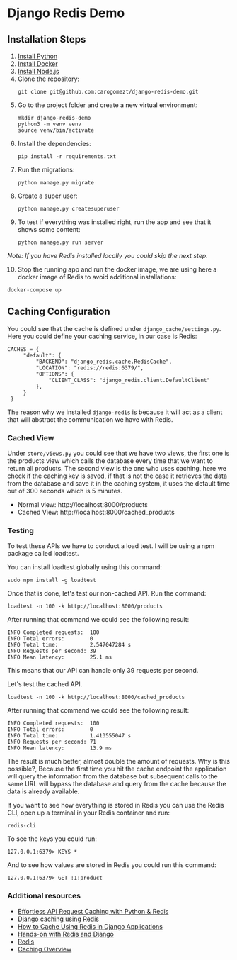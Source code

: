 # Django Redis Demo
## Installation Steps
1. [Install Python](https://www.python.org/downloads/)
2. [Install Docker](https://docs.docker.com/get-docker/)
3. [Install Node.js](https://nodejs.org/en/download/)
4. Clone the repository:
    ```
    git clone git@github.com:carogomezt/django-redis-demo.git
    ```
5. Go to the project folder and create a new virtual environment:
    ```
    mkdir django-redis-demo
    python3 -m venv venv
    source venv/bin/activate
    ```
6. Install the dependencies:
    ```
    pip install -r requirements.txt
    ```
7. Run the migrations:
   ```
   python manage.py migrate
   ```
8. Create a super user:
   ```
   python manage.py createsuperuser
   ```
9. To test if everything was installed right, run the app and see that it shows some content:
   ```
   python manage.py run server
   ```
_Note: If you have Redis installed locally you could skip the next step._

10. Stop the running app and run the docker image, we are using here a docker image of Redis to avoid additional installations:
   ```
   docker-compose up
   ```

## Caching Configuration
You could see that the cache is defined under `django_cache/settings.py`. Here you could define your caching service, in our case is Redis:
```
CACHES = {
     "default": {
         "BACKEND": "django_redis.cache.RedisCache",
         "LOCATION": "redis://redis:6379/",
         "OPTIONS": {
             "CLIENT_CLASS": "django_redis.client.DefaultClient"
         },
     }
 }
```
The reason why we installed `django-redis` is because it will act as a client that will abstract the communication we have with Redis.
### Cached View
Under `store/views.py` you could see that we have two views, the first one is the products view which calls the database every time that we want to return all products. 
The second view is the one who uses caching, here we check if the caching key is saved, if that is not the case it retrieves the data from the database and save it in the caching system, 
it uses the default time out of 300 seconds which is 5 minutes.
- Normal view: http://localhost:8000/products
- Cached View: http://localhost:8000/cached_products
### Testing
To test these APIs we have to conduct a load test. I will be using a npm package called loadtest.

You can install loadtest globally using this command:
```
sudo npm install -g loadtest
```
Once that is done, let's test our non-cached API. Run the command:
```
loadtest -n 100 -k http://localhost:8000/products
```
After running that command we could see the following result:
```
INFO Completed requests:  100
INFO Total errors:        0
INFO Total time:          2.547047284 s
INFO Requests per second: 39
INFO Mean latency:        25.1 ms
```
This means that our API can handle only 39 requests per second.

Let's test the cached API.
```
loadtest -n 100 -k http://localhost:8000/cached_products
```
After running that command we could see the following result:
```
INFO Completed requests:  100
INFO Total errors:        0
INFO Total time:          1.413555047 s
INFO Requests per second: 71
INFO Mean latency:        13.9 ms
```
The result is much better, almost double the amount of requests.
Why is this possible?, Because the first time you hit the cache endpoint the application will query the information 
from the database but subsequent calls to the same URL will bypass the database and query from the cache because the data is
already available.

If you want to see how everything is stored in Redis you can use the Redis CLI, open up a terminal in your Redis container and run:
```
redis-cli
```
To see the keys you could run:
```
127.0.0.1:6379> KEYS *
```
And to see how values are stored in Redis you could run this command:
```
127.0.0.1:6379> GET :1:product
```

### Additional resources 
- [Effortless API Request Caching with Python & Redis](https://rednafi.github.io/digressions/python/database/2020/05/25/python-redis-cache.html)
- [Django caching using Redis](https://tamerlan.dev/django-caching-using-redis/)
- [How to Cache Using Redis in Django Applications](https://code.tutsplus.com/tutorials/how-to-cache-using-redis-in-django-applications--cms-30178)
- [Hands-on with Redis and Django](https://enlear.academy/hands-on-with-redis-and-django-ed7df9104343)
- [Redis](https://redis.io/)
- [Caching Overview](https://aws.amazon.com/caching/)

